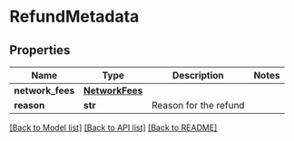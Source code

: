 # RefundMetadata

## Properties
Name | Type | Description | Notes
------------ | ------------- | ------------- | -------------
**network_fees** | [**NetworkFees**](NetworkFees.md) |  | 
**reason** | **str** | Reason for the refund | 

[[Back to Model list]](../README.md#documentation-for-models) [[Back to API list]](../README.md#documentation-for-api-endpoints) [[Back to README]](../README.md)

